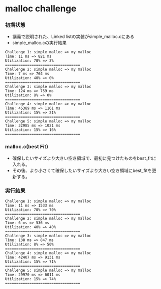 # malloc challenge

### 初期状態
- 講義で説明された、Linked listの実装がsimple_malloc.cにある
- simple_malloc.cの実行結果
```
Challenge 1: simple malloc => my malloc
Time: 11 ms => 821 ms
Utilization: 70% => 3%
==================================
Challenge 2: simple malloc => my malloc
Time: 7 ms => 764 ms
Utilization: 40% => 0%
==================================
Challenge 3: simple malloc => my malloc
Time: 124 ms => 759 ms
Utilization: 8% => 0%
==================================
Challenge 4: simple malloc => my malloc
Time: 45389 ms => 1161 ms
Utilization: 15% => 21%
==================================
Challenge 5: simple malloc => my malloc
Time: 32985 ms => 1021 ms
Utilization: 15% => 16%
==================================
```

### malloc.c(best Fit)
- 確保したいサイズより大きい空き領域で、最初に見つけたものをbest_fitに入れる。
- その後、より小さくて確保したいサイズより大きい空き領域にbest_fitを更新する。

### 実行結果
```
Challenge 1: simple malloc => my malloc
Time: 11 ms => 1533 ms
Utilization: 70% => 70%
==================================
Challenge 2: simple malloc => my malloc
Time: 6 ms => 536 ms
Utilization: 40% => 40%
==================================
Challenge 3: simple malloc => my malloc
Time: 138 ms => 847 ms
Utilization: 8% => 50%
==================================
Challenge 4: simple malloc => my malloc
Time: 42407 ms => 9131 ms
Utilization: 15% => 71%
==================================
Challenge 5: simple malloc => my malloc
Time: 29970 ms => 6011 ms
Utilization: 15% => 74%
==================================
```
